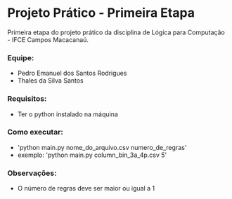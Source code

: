 # Projeto Prático - Primeira Etapa

Primeira etapa do projeto prático da disciplina de Lógica para Computação - IFCE Campos Macacanaú.

### Equipe:
* Pedro Emanuel dos Santos Rodrigues
* Thales da Silva Santos

### Requisitos:
* Ter o python instalado na máquina

### Como executar:
* 'python main.py nome_do_arquivo.csv numero_de_regras'
* exemplo: 'python main.py column_bin_3a_4p.csv 5'

### Observações:
* O número de regras deve ser maior ou igual a 1
    
